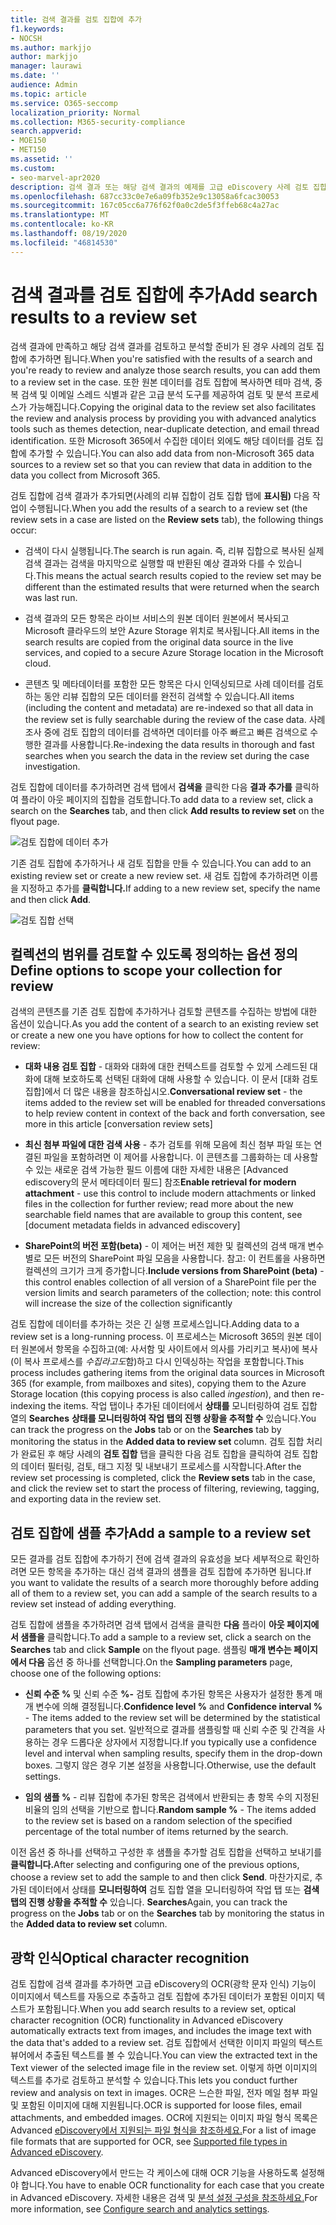 ```yaml
---
title: 검색 결과를 검토 집합에 추가
f1.keywords:
- NOCSH
ms.author: markjjo
author: markjjo
manager: laurawi
ms.date: ''
audience: Admin
ms.topic: article
ms.service: O365-seccomp
localization_priority: Normal
ms.collection: M365-security-compliance
search.appverid:
- MOE150
- MET150
ms.assetid: ''
ms.custom:
- seo-marvel-apr2020
description: 검색 결과 또는 해당 검색 결과의 예제를 고급 eDiscovery 사례 검토 집합에 추가하는 방법을 설명합니다.
ms.openlocfilehash: 687cc33c0e7e6a09fb352e9c13058a6fcac30053
ms.sourcegitcommit: 167c05cc6a776f62f0a0c2de5f3ffeb68c4a27ac
ms.translationtype: MT
ms.contentlocale: ko-KR
ms.lasthandoff: 08/19/2020
ms.locfileid: "46814530"
---
```

# <a name="add-search-results-to-a-review-set"></a><span data-ttu-id="72d5d-103">검색 결과를 검토 집합에 추가</span><span class="sxs-lookup"><span data-stu-id="72d5d-103">Add search results to a review set</span></span>

<span data-ttu-id="72d5d-104">검색 결과에 만족하고 해당 검색 결과를 검토하고 분석할 준비가 된 경우 사례의 검토 집합에 추가하면 됩니다.</span><span class="sxs-lookup"><span data-stu-id="72d5d-104">When you're satisfied with the results of a search and you're ready to review and analyze those search results, you can add them to a review set in the case.</span></span> <span data-ttu-id="72d5d-105">또한 원본 데이터를 검토 집합에 복사하면 테마 검색, 중복 검색 및 이메일 스레드 식별과 같은 고급 분석 도구를 제공하여 검토 및 분석 프로세스가 가능해집니다.</span><span class="sxs-lookup"><span data-stu-id="72d5d-105">Copying the original data to the review set also facilitates the review and analysis process by providing you with advanced analytics tools such as themes detection, near-duplicate detection, and email thread identification.</span></span> <span data-ttu-id="72d5d-106">또한 Microsoft 365에서 수집한 데이터 외에도 해당 데이터를 검토 집합에 추가할 수 있습니다.</span><span class="sxs-lookup"><span data-stu-id="72d5d-106">You can also add data from non-Microsoft 365 data sources to a review set so that you can review that data in addition to the data you collect from Microsoft 365.</span></span> 

<span data-ttu-id="72d5d-107">검토 집합에 검색 결과가 추가되면(사례의 리뷰 집합이 검토 집합 탭에 **표시됨)** 다음 작업이 수행됩니다.</span><span class="sxs-lookup"><span data-stu-id="72d5d-107">When you add the results of a search to a review set (the review sets in a case are listed on the **Review sets** tab), the following things occur:</span></span>

- <span data-ttu-id="72d5d-108">검색이 다시 실행됩니다.</span><span class="sxs-lookup"><span data-stu-id="72d5d-108">The search is run again.</span></span> <span data-ttu-id="72d5d-109">즉, 리뷰 집합으로 복사된 실제 검색 결과는 검색을 마지막으로 실행할 때 반환된 예상 결과와 다를 수 있습니다.</span><span class="sxs-lookup"><span data-stu-id="72d5d-109">This means the actual search results copied to the review set may be different than the estimated results that were returned when the search was last run.</span></span>

- <span data-ttu-id="72d5d-110">검색 결과의 모든 항목은 라이브 서비스의 원본 데이터 원본에서 복사되고 Microsoft 클라우드의 보안 Azure Storage 위치로 복사됩니다.</span><span class="sxs-lookup"><span data-stu-id="72d5d-110">All items in the search results are copied from the original data source in the live services, and copied to a secure Azure Storage location in the Microsoft cloud.</span></span>

- <span data-ttu-id="72d5d-111">콘텐츠 및 메타데이터를 포함한 모든 항목은 다시 인덱싱되므로 사례 데이터를 검토하는 동안 리뷰 집합의 모든 데이터를 완전히 검색할 수 있습니다.</span><span class="sxs-lookup"><span data-stu-id="72d5d-111">All items (including the content and metadata) are re-indexed so that all data in the review set is fully searchable during the review of the case data.</span></span> <span data-ttu-id="72d5d-112">사례 조사 중에 검토 집합의 데이터를 검색하면 데이터를 아주 빠르고 빠른 검색으로 수행한 결과를 사용합니다.</span><span class="sxs-lookup"><span data-stu-id="72d5d-112">Re-indexing the data results in thorough and fast searches when you search the data in the review set during the case investigation.</span></span>

<span data-ttu-id="72d5d-113">검토 집합에 데이터를 추가하려면 검색 탭에서 **검색을** 클릭한 다음 **결과 추가를** 클릭하여 플라이 아웃 페이지의 집합을 검토합니다.</span><span class="sxs-lookup"><span data-stu-id="72d5d-113">To add data to a review set, click a search on the **Searches** tab, and then click **Add results to review set** on the flyout page.</span></span>

![검토 집합에 데이터 추가](../media/c1b4fc00-7a15-4587-b9b0-ce594bb02e4d.png)

<span data-ttu-id="72d5d-115">기존 검토 집합에 추가하거나 새 검토 집합을 만들 수 있습니다.</span><span class="sxs-lookup"><span data-stu-id="72d5d-115">You can add to an existing review set or create a new review set.</span></span>  <span data-ttu-id="72d5d-116">새 검토 집합에 추가하려면 이름을 지정하고 추가를 **클릭합니다.**</span><span class="sxs-lookup"><span data-stu-id="72d5d-116">If adding to a new review set, specify the name and then click **Add**.</span></span>

![검토 집합 선택](../media/e8c6ab51-da8d-4c39-9b21-26bfdf453fb9.png)

## <a name="define-options-to-scope-your-collection-for-review"></a><span data-ttu-id="72d5d-118">컬렉션의 범위를 검토할 수 있도록 정의하는 옵션 정의</span><span class="sxs-lookup"><span data-stu-id="72d5d-118">Define options to scope your collection for review</span></span>

<span data-ttu-id="72d5d-119">검색의 콘텐츠를 기존 검토 집합에 추가하거나 검토할 콘텐츠를 수집하는 방법에 대한 옵션이 있습니다.</span><span class="sxs-lookup"><span data-stu-id="72d5d-119">As you add the content of a search to an existing review set or create a new one you have options for how to collect the content for review:</span></span>

- <span data-ttu-id="72d5d-120">**대화 내용 검토 집합** - 대화와 대화에 대한 컨텍스트를 검토할 수 있게 스레드된 대화에 대해 보호하도록 선택된 대화에 대해 사용할 수 있습니다. 이 문서 [대화 검토 집합]에서 더 많은 내용을 참조하십시오.</span><span class="sxs-lookup"><span data-stu-id="72d5d-120">**Conversational review set** - the items added to the review set will be enabled for threaded conversations to help review content in context of the back and forth conversation, see more in this article [conversation review sets]</span></span>

- <span data-ttu-id="72d5d-121">**최신 첨부 파일에 대한 검색 사용** - 추가 검토를 위해 모음에 최신 첨부 파일 또는 연결된 파일을 포함하려면 이 제어를 사용합니다. 이 콘텐츠를 그룹화하는 데 사용할 수 있는 새로운 검색 가능한 필드 이름에 대한 자세한 내용은 [Advanced ediscovery의 문서 메타데이터 필드] 참조</span><span class="sxs-lookup"><span data-stu-id="72d5d-121">**Enable retrieval for modern attachment** - use this control to include modern attachments or linked files in the collection for further review; read more about the new searchable field names that are available to group this content, see [document metadata fields in advanced ediscovery]</span></span>

- <span data-ttu-id="72d5d-122">**SharePoint의 버전 포함(beta)** - 이 제어는 버전 제한 및 컬렉션의 검색 매개 변수별로 모든 버전의 SharePoint 파일 모음을 사용합니다. 참고: 이 컨트롤을 사용하면 컬렉션의 크기가 크게 증가합니다.</span><span class="sxs-lookup"><span data-stu-id="72d5d-122">**Include versions from SharePoint (beta)** - this control enables collection of all version of a SharePoint file per the version limits and search parameters of the collection; note: this control will increase the size of the collection significantly</span></span>

<span data-ttu-id="72d5d-123">검토 집합에 데이터를 추가하는 것은 긴 실행 프로세스입니다.</span><span class="sxs-lookup"><span data-stu-id="72d5d-123">Adding data to a review set is a long-running process.</span></span> <span data-ttu-id="72d5d-124">이 프로세스는 Microsoft 365의 원본 데이터 원본에서 항목을 수집하고(예: 사서함 및 사이트에서 의사를 가리키고 복사)에 복사(이 복사 프로세스를 *수집라고도*함)하고 다시 인덱싱하는 작업을 포함합니다.</span><span class="sxs-lookup"><span data-stu-id="72d5d-124">This process includes gathering items from the original data sources in Microsoft 365 (for example, from mailboxes and sites), copying them to the Azure Storage location (this copying process is also called *ingestion*), and then re-indexing the items.</span></span> <span data-ttu-id="72d5d-125">작업 탭이나 추가된 데이터에서 **상태를** 모니터링하여 검토 집합 열의 **Searches** **상태를 모니터링하여 작업 탭의 진행 상황을 추적할 수** 있습니다.</span><span class="sxs-lookup"><span data-stu-id="72d5d-125">You can track the progress on the **Jobs** tab or on the **Searches** tab by monitoring the status in the **Added data to review set** column.</span></span> <span data-ttu-id="72d5d-126">검토 집합 처리가 완료된 후 해당 사례의 **검토 집합** 탭을 클릭한 다음 검토 집합을 클릭하여 검토 집합의 데이터 필터링, 검토, 태그 지정 및 내보내기 프로세스를 시작합니다.</span><span class="sxs-lookup"><span data-stu-id="72d5d-126">After the review set processing is completed, click the **Review sets** tab in the case, and click the review set to start the process of filtering, reviewing, tagging, and exporting data in the review set.</span></span>

## <a name="add-a-sample-to-a-review-set"></a><span data-ttu-id="72d5d-127">검토 집합에 샘플 추가</span><span class="sxs-lookup"><span data-stu-id="72d5d-127">Add a sample to a review set</span></span>

<span data-ttu-id="72d5d-128">모든 결과를 검토 집합에 추가하기 전에 검색 결과의 유효성을 보다 세부적으로 확인하려면 모든 항목을 추가하는 대신 검색 결과의 샘플을 검토 집합에 추가하면 됩니다.</span><span class="sxs-lookup"><span data-stu-id="72d5d-128">If you want to validate the results of a search more thoroughly before adding all of them to a review set, you can add a sample of the search results to a review set instead of adding everything.</span></span>

<span data-ttu-id="72d5d-129">검토 집합에 샘플을 추가하려면 검색 탭에서 검색을 클릭한 **다음** 플라이 **아웃 페이지에서 샘플을** 클릭합니다.</span><span class="sxs-lookup"><span data-stu-id="72d5d-129">To add a sample to a review set, click a search on the **Searches** tab and click **Sample** on the flyout page.</span></span> <span data-ttu-id="72d5d-130">샘플링 **매개 변수는 페이지에서 다음** 옵션 중 하나를 선택합니다.</span><span class="sxs-lookup"><span data-stu-id="72d5d-130">On the **Sampling parameters** page, choose one of the following options:</span></span>

- <span data-ttu-id="72d5d-131">**신뢰 수준 %** 및 신뢰 수준 **%-** 검토 집합에 추가된 항목은 사용자가 설정한 통계 매개 변수에 의해 결정됩니다.</span><span class="sxs-lookup"><span data-stu-id="72d5d-131">**Confidence level %** and **Confidence interval %** - The items added to the review set will be determined by the statistical parameters that you set.</span></span> <span data-ttu-id="72d5d-132">일반적으로 결과를 샘플링할 때 신뢰 수준 및 간격을 사용하는 경우 드롭다운 상자에서 지정합니다.</span><span class="sxs-lookup"><span data-stu-id="72d5d-132">If you typically use a confidence level and interval when sampling results, specify them in the drop-down boxes.</span></span> <span data-ttu-id="72d5d-133">그렇지 않은 경우 기본 설정을 사용합니다.</span><span class="sxs-lookup"><span data-stu-id="72d5d-133">Otherwise, use the default settings.</span></span>

- <span data-ttu-id="72d5d-134">**임의 샘플 %** - 리뷰 집합에 추가된 항목은 검색에서 반환되는 총 항목 수의 지정된 비율의 임의 선택을 기반으로 합니다.</span><span class="sxs-lookup"><span data-stu-id="72d5d-134">**Random sample %** - The items added to the review set is based on a random selection of the specified percentage of the total number of items returned by the search.</span></span>

<span data-ttu-id="72d5d-135">이전 옵션 중 하나를 선택하고 구성한 후 샘플을 추가할 검토 집합을 선택하고 보내기를 **클릭합니다.**</span><span class="sxs-lookup"><span data-stu-id="72d5d-135">After selecting and configuring one of the previous options, choose a review set to add the sample to and then click **Send**.</span></span> <span data-ttu-id="72d5d-136">마찬가지로, 추가된 데이터에서 상태를 **모니터링하여** 검토 집합 열을 모니터링하여 작업 탭 또는 **검색 탭의 진행 상황을 추적할 수** 있습니다. **Searches**</span><span class="sxs-lookup"><span data-stu-id="72d5d-136">Again, you can track the progress on the **Jobs** tab or on the **Searches** tab by monitoring the status in the **Added data to review set** column.</span></span>

## <a name="optical-character-recognition"></a><span data-ttu-id="72d5d-137">광학 인식</span><span class="sxs-lookup"><span data-stu-id="72d5d-137">Optical character recognition</span></span>

<span data-ttu-id="72d5d-138">검토 집합에 검색 결과를 추가하면 고급 eDiscovery의 OCR(광학 문자 인식) 기능이 이미지에서 텍스트를 자동으로 추출하고 검토 집합에 추가된 데이터가 포함된 이미지 텍스트가 포함됩니다.</span><span class="sxs-lookup"><span data-stu-id="72d5d-138">When you add search results to a review set, optical character recognition (OCR) functionality in Advanced eDiscovery automatically extracts text from images, and includes the image text with the data that's added to a review set.</span></span> <span data-ttu-id="72d5d-139">검토 집합에서 선택한 이미지 파일의 텍스트 뷰어에서 추출된 텍스트를 볼 수 있습니다.</span><span class="sxs-lookup"><span data-stu-id="72d5d-139">You can view the extracted text in the Text viewer of the selected image file in the review set.</span></span> <span data-ttu-id="72d5d-140">이렇게 하면 이미지의 텍스트를 추가로 검토하고 분석할 수 있습니다.</span><span class="sxs-lookup"><span data-stu-id="72d5d-140">This lets you conduct further review and analysis on text in images.</span></span> <span data-ttu-id="72d5d-141">OCR은 느슨한 파일, 전자 메일 첨부 파일 및 포함된 이미지에 대해 지원됩니다.</span><span class="sxs-lookup"><span data-stu-id="72d5d-141">OCR is supported for loose files, email attachments, and embedded images.</span></span> <span data-ttu-id="72d5d-142">OCR에 지원되는 이미지 파일 형식 목록은 Advanced [eDiscovery에서 지원되는 파일 형식을 참조하세요.](supported-filetypes-ediscovery20.md#image)</span><span class="sxs-lookup"><span data-stu-id="72d5d-142">For a list of image file formats that are supported for OCR, see [Supported file types in Advanced eDiscovery](supported-filetypes-ediscovery20.md#image).</span></span>

<span data-ttu-id="72d5d-143">Advanced eDiscovery에서 만드는 각 케이스에 대해 OCR 기능을 사용하도록 설정해야 합니다.</span><span class="sxs-lookup"><span data-stu-id="72d5d-143">You have to enable OCR functionality for each case that you create in Advanced eDiscovery.</span></span> <span data-ttu-id="72d5d-144">자세한 내용은 검색 및 [분석 설정 구성을 참조하세요.](configure-search-and-analytics-settings-in-advanced-ediscovery.md#optical-character-recognition-ocr)</span><span class="sxs-lookup"><span data-stu-id="72d5d-144">For more information, see [Configure search and analytics settings](configure-search-and-analytics-settings-in-advanced-ediscovery.md#optical-character-recognition-ocr).</span></span>
